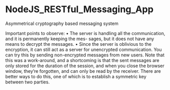 # NodeJS_RESTful_Messaging_App
Asymmetrical cryptography based messaging system

Important points to observe:
• The server is handling all the communication, and it is permanently keeping the mes- sages, 
but it does not have any means to decrypt the messages.
• Since the server is oblivious to the encryption, it can still act as a server for unencrypted communication. 
You can try this by sending non-encrypted messages from new users.
Note that this was a work-around, and a shortcoming is that the sent messages are only stored for the duration of the session, 
and when you close the browser window, they’re forgotten, and can only be read by the receiver.
There are better ways to do this, one of which is to establish a symmetric key between two parties.
